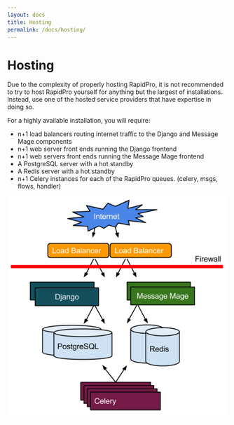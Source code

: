 ```yaml
---
layout: docs
title: Hosting
permalink: /docs/hosting/
---
```


# Hosting

Due to the complexity of properly hosting RapidPro, it is not recommended to try
to host RapidPro yourself for anything but the largest of installations. Instead, use
one of the hosted service providers that have expertise in doing so.

For a highly available installation, you will require:

 * n+1 load balancers routing internet traffic to the Django and Message Mage components
 * n+1 web server front ends running the Django frontend
 * n+1 web servers front ends running the Message Mage frontend
 * A PostgreSQL server with a hot standby
 * A Redis server with a hot standby
 * n+1 Celery instances for each of the RapidPro queues. (celery, msgs, flows, handler)

<img src="/images/hosting.png" widht="100%">
